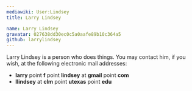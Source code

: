 ```yaml
---
mediawiki: User:Lindsey
title: Larry Lindsey

name: Larry Lindsey
gravatar: 027638dd30ec0c5a0aafe89b10c364a5
github: larrylindsey
---
```


Larry Lindsey is a person who does things. You may contact him, if you wish, at the following electronic mail addresses:

-   **larry** point **f** point **lindsey** at **gmail** point **com**
-   **llindsey** at **clm** point **utexas** point **edu**
